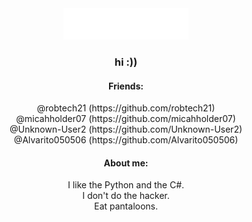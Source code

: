 <div align="center"><img src="main.svg" width="200" height="50"></div>
<div align="center"><h3>hi :))</h3></div>
<div align="center"><h4>Friends:</h4></div>
<div align="center">@robtech21 (https://github.com/robtech21)</div>
<div align="center">@micahholder07 (https://github.com/micahholder07)</div>
<div align="center">@Unknown-User2 (https://github.com/Unknown-User2)</div>
<div align="center">@Alvarito050506 (https://github.com/Alvarito050506)</div>
<div align="center"><h4>About me:</h4></div>
<div align="center">
I like the Python and the C#.<br>
I don't do the hacker.<br>
Eat pantaloons.<br>
</div>
